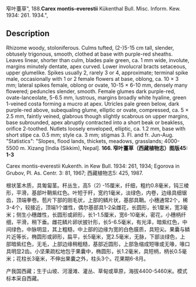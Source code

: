 窄叶薹草",
188.**Carex montis-everestii** Kükenthal Bull. Misc. Inform. Kew. 1934: 261. 1934.",

## Description
Rhizome woody, stoloniferous. Culms tufted, (2-)5-15 cm tall, slender, obtusely trigonous, smooth, clothed at base with purple-red sheaths. Leaves linear, shorter than culm, blades pale green, ca. 1 mm wide, involute, margins minutely dentate, apex curved. Lower involucral bracts setaceous, upper glumelike. Spikes usually 2, rarely 3 or 4, approximate; terminal spike male, occasionally with 1 or 2 female flowers at base, oblong, ca. 10 × 3 mm; lateral spikes female, oblong or ovate, 10-15 × 6-10 mm, densely many flowered; peduncles slender, smooth. Female glumes dark purple-red, ovate-lanceolate, 5-6.5 mm, lustrous, margins broadly white hyaline, green 1-veined costa forming a mucro at apex. Utricles pale green below, dark purple-red above, subequaling glume, elliptic or ovate, compressed, ca. 5 × 2.5 mm, faintly veined, glabrous though slightly scabrous on upper margins, base subrounded, apex abruptly contracted into a short beak or beakless, orifice 2-toothed. Nutlets loosely enveloped, elliptic, ca. 1.2 mm, base with short stipe ca. 0.5 mm; style ca. 3 mm; stigmas 3. Fl. and fr. Jun-Aug.
  "Statistics": "Slopes, flood lands, thickets, meadows, grasslands; 4000-5500 m. Xizang [India (Sikkim), Nepal].
**166. 窄叶薹草（西藏植物志）图版45: 1-3**

Carex montis-everestii Kukenth. in Kew Bull. 1934: 261, 1934; Egorova in Grubov, Pl. As. Centr. 3: 81, 1967; 西藏植物志5: 425, 1987.

根状茎木质，具匍匐茎。秆丛生，高5（2) -15厘米，纤细，粗约0.8毫米，钝三棱形，平滑，基部叶鞘紫红色。叶短于秆，宽约1毫米，淡绿色，内卷，边缘具细锯齿，顶端拳卷。苞片下部的刚毛状，上部的鳞片状，基部具鞘。小穗通常2个，稀3-4个，较接近，顶端1个雄性，偶尔基部具1-2朵雌花，长圆形，长1厘米，宽3毫米；侧生小穗雌性，长圆形或卵形，长1-1.5厘米，宽6-10毫米，密花，小穗柄纤细，平滑，稍下垂。雌花鳞片卵状披针形，长5-6.5毫米，有光泽，暗紫红色，中间绿色，中脉明显，其上粗糙，中上部的边缘为宽的白色膜质，具短尖。果囊与鳞片近等长，椭圆形或卵形，扁平，长5毫米，宽2.5毫米，无脉，下部淡绿色，上部暗紫红色，无毛，上部边缘稍粗糙，基部近圆形，上部急缩成短喙或无喙，喙口具明显2齿。小坚果疏松地包于果囊中，椭圆形，长1.2毫米，具短柄，柄长0.5毫米；花柱长3毫米，不伸出果囊之外，柱头3个。花果期6-8月。

产我国西藏；生于山坡、河漫滩、灌丛、草甸或草原，海拔4400-5460米。模式标本采自西藏。
